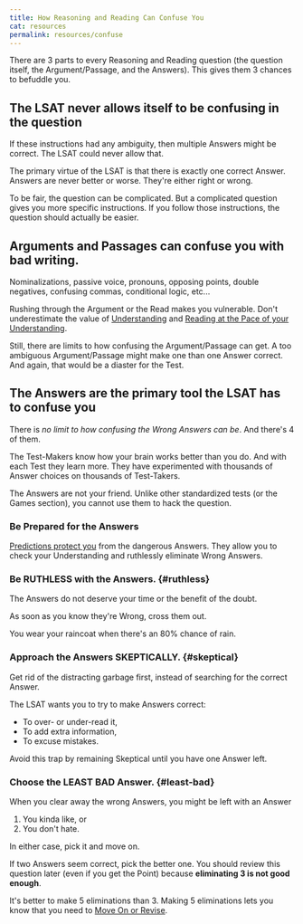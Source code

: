 ```yaml
---
title: How Reasoning and Reading Can Confuse You
cat: resources
permalink: resources/confuse
---
```


There are 3 parts to every Reasoning and Reading question (the question itself, the Argument/Passage, and the Answers). This gives them 3 chances to befuddle you.

## The LSAT never allows itself to be confusing in the question

If these instructions had any ambiguity, then multiple Answers might be correct. The LSAT could never allow that.

The primary virtue of the LSAT is that there is exactly one correct Answer. Answers are never better or worse. They're either right or wrong.

To be fair, the question can be complicated. But a complicated question gives you more specific instructions. If you follow those instructions, the question should actually be easier.

## Arguments and Passages can confuse you with bad writing.

Nominalizations, passive voice, pronouns, opposing points, double negatives, confusing commas, conditional logic, etc...

Rushing through the Argument or the Read makes you vulnerable. Don't underestimate the value of [Understanding][understand] and [Reading at the Pace of your Understanding][pace].

Still, there are limits to how confusing the Argument/Passage can get. A too ambiguous Argument/Passage might make one than one Answer correct. And again, that would be a diaster for the Test.

## The Answers are the primary tool the LSAT has to confuse you

There is *no limit to how confusing the Wrong Answers can be*. And there's 4 of them.

The Test-Makers know how your brain works better than you do. And with each Test they learn more. They have experimented with thousands of Answer choices on thousands of Test-Takers.

The Answers are not your friend. Unlike other standardized tests (or the Games section), you cannot use them to hack the question.

### Be Prepared for the Answers

[Predictions protect you][predict] from the dangerous Answers. They allow you to check your Understanding and ruthlessly eliminate Wrong Answers.

### Be RUTHLESS with the Answers. {#ruthless}

The Answers do not deserve your time or the benefit of the doubt.

As soon as you know they're Wrong, cross them out.

You wear your raincoat when there's an 80% chance of rain.

### Approach the Answers SKEPTICALLY. {#skeptical}

Get rid of the distracting garbage first, instead of searching for the correct Answer.

The LSAT wants you to try to make Answers correct:

- To over- or under-read it,
- To add extra information,
- To excuse mistakes.

Avoid this trap by remaining Skeptical until you have one Answer left.

### Choose the LEAST BAD Answer. {#least-bad}

When you clear away the wrong Answers, you might be left with an Answer

1. You kinda like, or
1. You don't hate.

In either case, pick it and move on.

If two Answers seem correct, pick the better one. You should review this question later (even if you get the Point) because **eliminating 3 is not good enough**. 

It's better to make 5 eliminations than 3. Making 5 eliminations lets you know that you need to [Move On or Revise][flag].

[understand]: ../reason/understand.html
[pace]: ../read/pace.html
[predict]: ../reason/predict.html
[flag]: flag.html
